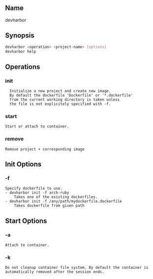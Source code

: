 ## Name

devharbor

## Synopsis

```bash
devharbor <operation> <project-name> [options]
devharbor help
```

## Operations
### init
      Initialize a new project and create new image.
      By default the dockerfile 'Dockerfile' or '*.dockerfile'
      from the current working directory is taken unless
      the file is not explicitely specified with -f.
### start
    Start or attach to container.
### remove
    Remove project + corresponding image

## Init Options
### -f
    Specify dockerfile to use.
    - devharbor init -f arch-ruby
        Takes one of the existing dockerfiles.
    - devharbor init -f /any/path/mydockerfile.dockerfile
        Takes dockerfile from given path

## Start Options
### -a
    Attach to container.
### -k
    Do not cleanup container file system. By default the container is
    automatically removed after the session ends.
